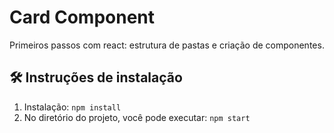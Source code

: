 # Card Component
Primeiros passos com react: estrutura de pastas e criação de componentes.

## 🛠 Instruções de instalação
1. Instalação: `npm install`
2. No diretório do projeto, você pode executar: `npm start`

